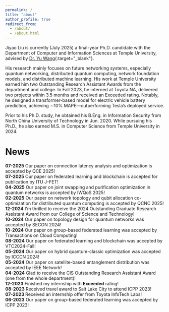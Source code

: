 ```yaml
---
permalink: /
title: "about"
author_profile: true
redirect_from: 
  - /about/
  - /about.html
---
```


Jiyao Liu is currently (July 2025) a final-year Ph.D. candidate with the Department of Computer and Information Sciences at Temple University, advised by [Dr. Yu Wang](https://cis.temple.edu/~yu/){:target="_blank"}. 


His research mainly focuses on future networking systems, especially quantum networking, distributed quantum computing, network foundation models, and distributed machine learning. His work at Temple University earned him two Outstanding Research Assistant Awards from the department and college. In Fall 2023, he interned at Toyota NA, delivered two projects within 3.5 months and received an Exceeded rating. Notably, he designed a transformer-based model for electric vehicle battery prediction, achieving ∼10% MAPE—outperforming Tesla’s deployed service.


Prior to his Ph.D. study, he obtained his B.Eng. in Information Security from North China University of Technology in Jun. 2020. While pursuing his Ph.D., he also earned M.S. in Computer Science from Temple University in 2024.


# News  
**07-2025**  Our paper on connection latency analysis and optimization is accepted by QCE 2025!  
**07-2025**  Our paper on federated learning and blockchain is accepted for publication by ITU J-FET!  
**04-2025**  Our paper on joint swapping and purification optimization in quantum networks is accepted by IWQoS 2025!  
**02-2025**  Our paper on network topology and qubit allocation co-optimization for distributed quantum computing is accepted by QCNC 2025!  
**12-2024**  I'm thrilled to receive the 2024 Outstanding Graduate Research Assistant Award from our College of Science and Technology!  
**10-2024**  Our paper on topology design for quantum networks was accepted by SECON 2024!    
**10-2024**  Our paper on group-based federated learning was accepted by Transactions on Cloud Computing!  
**08-2024**  Our paper on federated learning and blockchain was accepted by VTC2024-Fall!  
**05-2024**  Our paper on hybrid quantum-classic optimization was accepted by ICCCN 2024!  
**05-2024**  Our paper on satellite-based entanglement distribution was accepted by IEEE Network!  
**04-2024**  Glad to receive the CIS Outstanding Research Assistant Award (one from the whole department)!  
**12-2023**  Finished my internship with **Exceeded** rating!  
**08-2023**  Received travel award to Salt Lake City to attend ICPP 2023!  
**07-2023**  Received an internship offer from Toyota InfoTech Labs!  
**06-2023**  Our paper on group-based federated learning was accepted by ICPP 2023!  

